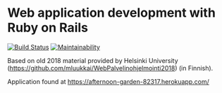 # Web application development with Ruby on Rails

[![Build Status](https://travis-ci.org/mtuomiko/wadror-ratebeer.svg?branch=master)](https://travis-ci.org/mtuomiko/wadror-ratebeer)
[![Maintainability](https://api.codeclimate.com/v1/badges/13d035f0d56b93d83c4d/maintainability)](https://codeclimate.com/github/mtuomiko/wadror-ratebeer/maintainability)

Based on old 2018 material provided by Helsinki University (https://github.com/mluukkai/WebPalvelinohjelmointi2018) (in Finnish).

Application found at https://afternoon-garden-82317.herokuapp.com/
